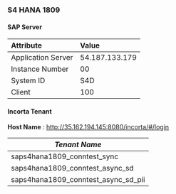 ### S4 HANA 1809

<!-- tabs:start -->

#### **SAP Server**

| Attribute          | Value          |
| :----------------- | :------------- |
| Application Server | 54.187.133.179 |
| Instance Number    | 00             |
| System ID          | S4D            |
| Client             | 100            |

#### **Incorta Tenant**

**Host Name** : http://35.162.194.145:8080/incorta/#/login

| _Tenant Name_                       |
| ----------------------------------- |
| saps4hana1809_conntest_sync         |
| saps4hana1809_conntest_async_sd     |
| saps4hana1809_conntest_async_sd_pii |

<!-- tabs:end -->
